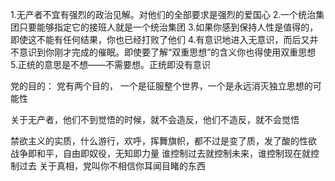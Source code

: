 1.无产者不宜有强烈的政治见解。对他们的全部要求是强烈的爱国心
2.一个统治集团只要能够指定它的接班人就是一个统治集团
3.如果你感到保持人性是值得的，即使这不能有任何结果，你也已经打败了他们
4.有意识地进入无意识，而后又并不意识到你刚才完成的催眠。即使要了解“双重思想”的含义你也得使用双重思想
5.正统的意思是不想——不需要想。正统即没有意识


党的目的：
党有两个目的， 一个是征服整个世界，一个是永远消灭独立思想的可能性

关于无产者，他们不到觉悟的时候，就不会造反，他们不造反，就不会觉悟


禁欲主义的实质，什么游行，欢呼，挥舞旗帜，都不过是变了质，发了酸的性欲
战争即和平，自由即奴役，无知即力量
谁控制过去就控制未来，谁控制现在就控制过去
关于真相，党叫你不相信你耳闻目睹的东西

